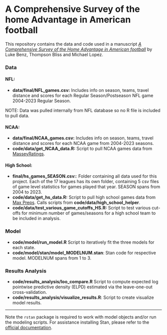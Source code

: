 # A Comprehensive Survey of the home Advantage in American football
This repository contains the data and code used in a manuscript [_A Comprehensive Survey of the Home Advantage in American football_](https://arxiv.org/abs/2401.16392) by Luke Benz, Thompson Bliss and Michael Lopez.

### Data

#### NFL:

* __data/final/NFL_games.csv:__ Includes info on season, teams, travel distance and scores for each Regular Season/Postseason NFL game 2004-2023 Regular Season.

NOTE: Data was pulled internally from NFL database so no R file is included to pull data.


#### NCAA:

* __data/final/NCAA_games.csv:__ Includes info on season, teams, travel distance and scores for each NCAA game from 2004-2023 seasons.
* __code/data/get_NCAA_data.R:__ Script to pull NCAA games data from [MasseyRatings](https://masseyratings.com/cf/fbs).

#### High School:

* __final/hs_games_SEASON.csv:__: Folder containing all data used for this project. Each of the 17 leagues has its own folder, containing 5 csv files of game level statistics for games played that year. SEASON spans from 2004 to 2023.
* __code/data/get_hs_data.R:__ Script to pull high school games data from [Max Preps](https://www.maxpreps.com/football/). Calls scripts from __code/data/high_school_helper__.
* __code/data/test_various_game_cutoffs_HS.R:__ Script to test various cut-offs for minimum number of games/seasons for a high school team to be included in analysis.

### Model

* __code/model/run_model.R__ Script to iteratively fit the three models for each state.
* __code/model/stan/model_MODELNUM.stan__: Stan code for respective model. MODELNUM spans from 1 to 3.

### Results Analysis

* __code/results_analysis/loo_compare.R__ Script to compute expected log pointwise predictive density (ELPD) estimated via the leave-one-out cross-validation.
* __code/results_analysis/visualize_results.R__: Script to create visualize model results.


---

Note the `rstan` package is required to work with model objects and/or run the modeling scripts. For assistance installing Stan, please refer to the [official documentation](https://github.com/stan-dev/rstan/wiki/RStan-Getting-Started).
